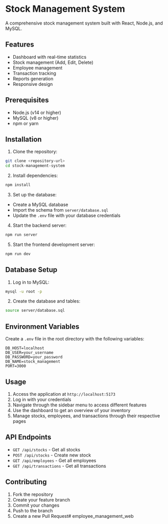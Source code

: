 # Stock Management System

A comprehensive stock management system built with React, Node.js, and MySQL.

## Features

- Dashboard with real-time statistics
- Stock management (Add, Edit, Delete)
- Employee management
- Transaction tracking
- Reports generation
- Responsive design

## Prerequisites

- Node.js (v14 or higher)
- MySQL (v8 or higher)
- npm or yarn

## Installation

1. Clone the repository:
```bash
git clone <repository-url>
cd stock-management-system
```

2. Install dependencies:
```bash
npm install
```

3. Set up the database:
- Create a MySQL database
- Import the schema from `server/database.sql`
- Update the `.env` file with your database credentials

4. Start the backend server:
```bash
npm run server
```

5. Start the frontend development server:
```bash
npm run dev
```

## Database Setup

1. Log in to MySQL:
```bash
mysql -u root -p
```

2. Create the database and tables:
```bash
source server/database.sql
```

## Environment Variables

Create a `.env` file in the root directory with the following variables:

```
DB_HOST=localhost
DB_USER=your_username
DB_PASSWORD=your_password
DB_NAME=stock_management
PORT=3000
```

## Usage

1. Access the application at `http://localhost:5173`
2. Log in with your credentials
3. Navigate through the sidebar menu to access different features
4. Use the dashboard to get an overview of your inventory
5. Manage stocks, employees, and transactions through their respective pages

## API Endpoints

- `GET /api/stocks` - Get all stocks
- `POST /api/stocks` - Create new stock
- `GET /api/employees` - Get all employees
- `GET /api/transactions` - Get all transactions

## Contributing

1. Fork the repository
2. Create your feature branch
3. Commit your changes
4. Push to the branch
5. Create a new Pull Request# employee_management_web
